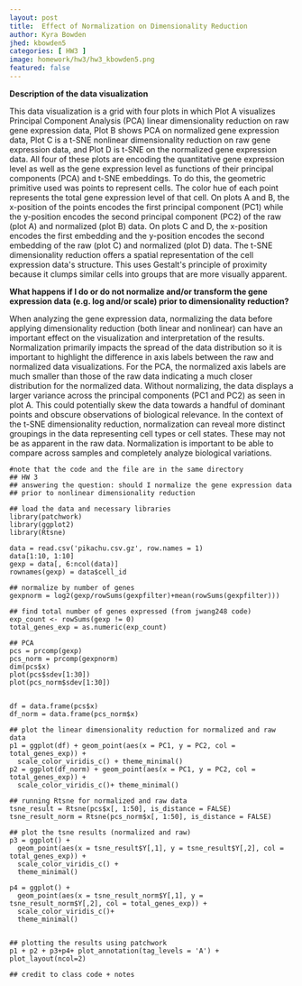```yaml
---
layout: post
title:  Effect of Normalization on Dimensionality Reduction
author: Kyra Bowden
jhed: kbowden5
categories: [ HW3 ]
image: homework/hw3/hw3_kbowden5.png
featured: false
---
```

**Description of the data visualization**

This data visualization is a grid with four plots in which Plot A visualizes Principal Component Analysis (PCA) linear dimensionality reduction on raw gene expression data, Plot B shows PCA on normalized gene expression data, Plot C is a t-SNE nonlinear dimensionality reduction on raw gene expression data, and Plot D is t-SNE on the normalized gene expression data. All four of these plots are encoding the quantitative gene expression level as well as the gene expression level as functions of their principal components (PCA) and t-SNE embeddings. To do this, the geometric primitive used was points to represent cells. The color hue of each point represents the total gene expression level of that cell. On plots A and B, the x-position of the points encodes the first principal component (PC1) while the y-position encodes the second principal component (PC2) of the raw (plot A) and normalized (plot B) data. On plots C and D, the x-position encodes the first embedding and the y-position encodes the second embedding of the raw (plot C) and normalized (plot D) data. The t-SNE dimensionality reduction offers a spatial representation of the cell expression data's structure. This uses Gestalt's principle of proximity because it clumps similar cells into groups that are more visually apparent. 

**What happens if I do or do not normalize and/or transform the gene expression data (e.g. log and/or scale) prior to dimensionality reduction?**

When analyzing the gene expression data, normalizing the data before applying dimensionality reduction (both linear and nonlinear) can have an important effect on the visualization and interpretation of the results. Normalization primarily impacts the spread of the data distribution so it is important to highlight the difference in axis labels between the raw and normalized data visualizations. For the PCA, the normalized axis labels are much smaller than those of the raw data indicating a much closer distribution for the normalized data. Without normalizing, the data displays a larger variance across the principal components (PC1 and PC2) as seen in plot A. This could potentially skew the data towards a handful of dominant points and obscure observations of biological relevance. In the context of the t-SNE dimensionality reduction, normalization can reveal more distinct groupings in the data representing cell types or cell states. These may not be as apparent in the raw data. Normalization is important to be able to compare across samples and completely analyze biological variations. 


```{r}
#note that the code and the file are in the same directory
## HW 3 
## answering the question: should I normalize the gene expression data
## prior to nonlinear dimensionality reduction

## load the data and necessary libraries
library(patchwork)
library(ggplot2)
library(Rtsne)

data = read.csv('pikachu.csv.gz', row.names = 1)
data[1:10, 1:10]
gexp = data[, 6:ncol(data)]
rownames(gexp) = data$cell_id

## normalize by number of genes
gexpnorm = log2(gexp/rowSums(gexpfilter)+mean(rowSums(gexpfilter)))

## find total number of genes expressed (from jwang248 code)
exp_count <- rowSums(gexp != 0)
total_genes_exp = as.numeric(exp_count)

## PCA
pcs = prcomp(gexp)
pcs_norm = prcomp(gexpnorm)
dim(pcs$x)
plot(pcs$sdev[1:30])
plot(pcs_norm$sdev[1:30])


df = data.frame(pcs$x)
df_norm = data.frame(pcs_norm$x)

## plot the linear dimensionality reduction for normalized and raw data
p1 = ggplot(df) + geom_point(aes(x = PC1, y = PC2, col = total_genes_exp)) +
  scale_color_viridis_c() + theme_minimal()
p2 = ggplot(df_norm) + geom_point(aes(x = PC1, y = PC2, col = total_genes_exp)) +
  scale_color_viridis_c()+ theme_minimal()

## running Rtsne for normalized and raw data
tsne_result = Rtsne(pcs$x[, 1:50], is_distance = FALSE)
tsne_result_norm = Rtsne(pcs_norm$x[, 1:50], is_distance = FALSE)

## plot the tsne results (normalized and raw)
p3 = ggplot() +
  geom_point(aes(x = tsne_result$Y[,1], y = tsne_result$Y[,2], col = total_genes_exp)) +
  scale_color_viridis_c() + 
  theme_minimal()

p4 = ggplot() +
  geom_point(aes(x = tsne_result_norm$Y[,1], y = tsne_result_norm$Y[,2], col = total_genes_exp)) +
  scale_color_viridis_c()+ 
  theme_minimal()


## plotting the results using patchwork
p1 + p2 + p3+p4+ plot_annotation(tag_levels = 'A') + plot_layout(ncol=2)

## credit to class code + notes 
```
